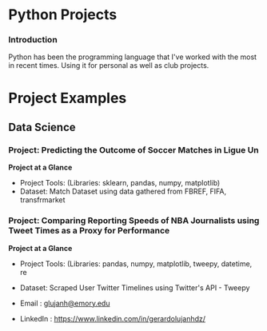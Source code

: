 # Python Projects

### Introduction

Python has been the programming language that I've worked with the most in recent times. Using it for personal as well as club projects.

# Project Examples

## Data Science

### Project: Predicting the Outcome of Soccer Matches in Ligue Un

**Project at a Glance**
- Project Tools: (Libraries: sklearn, pandas, numpy, matplotlib)
- Dataset: Match Dataset using data gathered from FBREF, FIFA, transfrmarket

### Project: Comparing Reporting Speeds of NBA Journalists using Tweet Times as a Proxy for Performance

**Project at a Glance**
- Project Tools: (Libraries: pandas, numpy, matplotlib, tweepy, datetime, re
- Dataset: Scraped User Twitter Timelines using Twitter's API - Tweepy

- Email : glujanh@emory.edu
- LinkedIn : https://www.linkedin.com/in/gerardolujanhdz/

